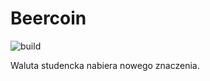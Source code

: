 # Beercoin

![build](https://github.com/StudentBeerCoin/beercoin-app/actions/workflows/build.yml/badge.svg)

Waluta studencka nabiera nowego znaczenia.
